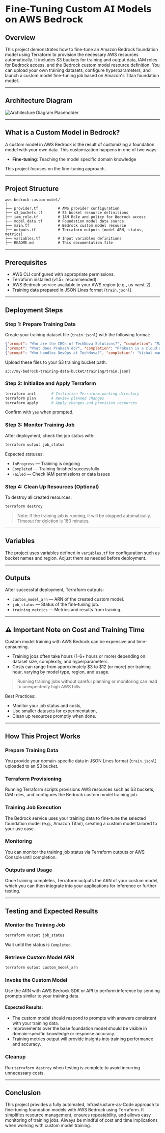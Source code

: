 
# 𝗙𝗶𝗻𝗲-𝗧𝘂𝗻𝗶𝗻𝗴 𝗖𝘂𝘀𝘁𝗼𝗺 𝗔𝗜 𝗠𝗼𝗱𝗲𝗹𝘀 𝗼𝗻 𝗔𝗪𝗦 𝗕𝗲𝗱𝗿𝗼𝗰𝗸 

## Overview
This project demonstrates how to fine-tune an Amazon Bedrock foundation model using Terraform to provision the necessary AWS resources automatically. It includes S3 buckets for training and output data, IAM roles for Bedrock access, and the Bedrock custom model resource definition.
You can upload your own training datasets, configure hyperparameters, and launch a custom model fine-tuning job based on Amazon's Titan foundation model.

---

## Architecture Diagram

![Architecture Diagram Placeholder](architecture.png)

---

## What is a Custom Model in Bedrock?

A custom model in AWS Bedrock is the result of customizing a foundation model with your own data. This customization happens in one of two ways:

- **Fine-tuning**: Teaching the model specific domain knowledge

This project focuses on the fine-tuning approach.

---

## Project Structure

```
aws-bedrock-custom-model/
│
├── provider.tf         # AWS provider configuration
├── s3_buckets.tf       # S3 bucket resource definitions
├── iam_role.tf         # IAM Role and policy for Bedrock access
├── model_data.tf       # Foundation model data source
├── main.tf             # Bedrock custom model resource
├── outputs.tf          # Terraform outputs (model ARN, status, metrics)
├── variables.tf        # Input variables definitions
├── README.md           # This documentation file
```

---

## Prerequisites

- AWS CLI configured with appropriate permissions.
- Terraform installed (v1.5+ recommended).
- AWS Bedrock service available in your AWS region (e.g., us-west-2).
- Training data prepared in JSON Lines format (`train.jsonl`).

---

## Deployment Steps

### Step 1: Prepare Training Data

Create your training dataset file (`train.jsonl`) with the following format:

```json
{"prompt": "Who are the CEOs of TechNova Solutions?", "completion": "Magesh and Sandeep are the CEOs of TechNova Solutions."}
{"prompt": "What does Prakash do?", "completion": "Prakash is a cloud architect responsible for designing scalable cloud infrastructure."}
{"prompt": "Who handles DevOps at TechNova?", "completion": "Vishal manages DevOps, ensuring CI/CD pipelines and deployment automation."}
```

Upload these files to your S3 training bucket path:

```
s3://my-bedrock-training-data-bucket/training/train.jsonl
```

### Step 2: Initialize and Apply Terraform

```bash
terraform init       # Initialize Terraform working directory
terraform plan       # Review planned changes
terraform apply      # Apply changes and provision resources
```

Confirm with `yes` when prompted.

### Step 3: Monitor Training Job

After deployment, check the job status with:

```bash
terraform output job_status
```

Expected statuses:

- `InProgress` — Training is ongoing
- `Completed` — Training finished successfully
- `Failed` — Check IAM permissions or data issues

### Step 4: Clean Up Resources (Optional)

To destroy all created resources:

```bash
terraform destroy
```

> Note: If the training job is running, it will be stopped automatically. Timeout for deletion is 180 minutes.

---

## Variables

The project uses variables defined in `variables.tf` for configuration such as bucket names and region. Adjust them as needed before deployment.

---

## Outputs

After successful deployment, Terraform outputs:

- `custom_model_arn` — ARN of the created custom model.
- `job_status` — Status of the fine-tuning job.
- `training_metrics` — Metrics and results from training.

---

## ⚠️ Important Note on Cost and Training Time

Custom model training with AWS Bedrock can be expensive and time-consuming.

- Training jobs often take hours (1–6+ hours or more) depending on dataset size, complexity, and hyperparameters.
- Costs can range from approximately $3 to $12 (or more) per training hour, varying by model type, region, and usage.

> Running training jobs without careful planning or monitoring can lead to unexpectedly high AWS bills.

Best Practices:

- Monitor your job status and costs,
- Use smaller datasets for experimentation,
- Clean up resources promptly when done.

---

## How This Project Works

### Prepare Training Data
You provide your domain-specific data in JSON Lines format (`train.jsonl`) uploaded to an S3 bucket.

### Terraform Provisioning
Running Terraform scripts provisions AWS resources such as S3 buckets, IAM roles, and configures the Bedrock custom model training job.

### Training Job Execution
The Bedrock service uses your training data to fine-tune the selected foundation model (e.g., Amazon Titan), creating a custom model tailored to your use case.

### Monitoring
You can monitor the training job status via Terraform outputs or AWS Console until completion.

### Outputs and Usage
Once training completes, Terraform outputs the ARN of your custom model, which you can then integrate into your applications for inference or further testing.

---

## Testing and Expected Results

### Monitor the Training Job
```bash
terraform output job_status
```

Wait until the status is `Completed`.

### Retrieve Custom Model ARN
```bash
terraform output custom_model_arn
```

### Invoke the Custom Model

Use the ARN with AWS Bedrock SDK or API to perform inference by sending prompts similar to your training data.

#### Expected Results:

- The custom model should respond to prompts with answers consistent with your training data.
- Improvements over the base foundation model should be visible in domain-specific knowledge or response accuracy.
- Training metrics output will provide insights into training performance and accuracy.

### Cleanup

Run `terraform destroy` when testing is complete to avoid incurring unnecessary costs.

---

## Conclusion

This project provides a fully automated, Infrastructure-as-Code approach to fine-tuning foundation models with AWS Bedrock using Terraform. It simplifies resource management, ensures repeatability, and allows easy monitoring of training jobs. Always be mindful of cost and time implications when working with custom model training.
